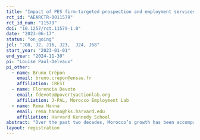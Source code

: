 ```yaml
---
title: "Impact of PES firm-targeted prospection and employment services"
rct_id: "AEARCTR-0011579"
rct_id_num: "11579"
doi: "10.1257/rct.11579-1.0"
date: "2023-06-17"
status: "on_going"
jel: "JO8, J2, J16, J23,  J24, J68"
start_year: "2023-01-01"
end_year: "2024-11-30"
pi: "Louise Paul-Delvaux"
pi_other:
  - name: Bruno Crépon
    email: bruno.crepon@ensae.fr
    affiliation: CREST
  - name: Florencia Devoto
    email: fdevoto@povertyactionlab.org
    affiliation: J-PAL, Morocco Employment Lab
  - name: Rema Hanna
    email: rema_hanna@hks.harvard.edu
    affiliation: Harvard Kennedy School
abstract: "Over the past two decades, Morocco’s growth has been accompanied by low job creation, and labor market conditions remained characterized by persistent unemployment, low job quality, and exclusion of certain groups such as the youth and women. The COVID-19 pandemic has exacerbated these challenges. Given this context, it is critical to better understand how public employment services (PES) can help stimulate job creation, create longer-lasting job matches and increase access to job opportunities for all. In this study, we partner with the Moroccan Public Employment Agency – l'Agence Nationale de Promotion de l'Emploi et des Compétences, (Anapec) – to assess the impact of offering hiring support to firms on a number of relevant labor market indicators. In particular, we are evaluating an intervention that aims to alleviate some of the information frictions firms face in accessing PES services and to determine whether a higher take-up of three types of services  – wage subsidy, training subsidy, and screening services – can boost labor demand. We plan to rely on administrative and survey data to measure whether the treatment helps stimulate labor demand and increase job creation. We also use this data to explore mechanisms through the types of PES services that are used and the quality of the newly created vacancies. "
layout: registration
---
```


